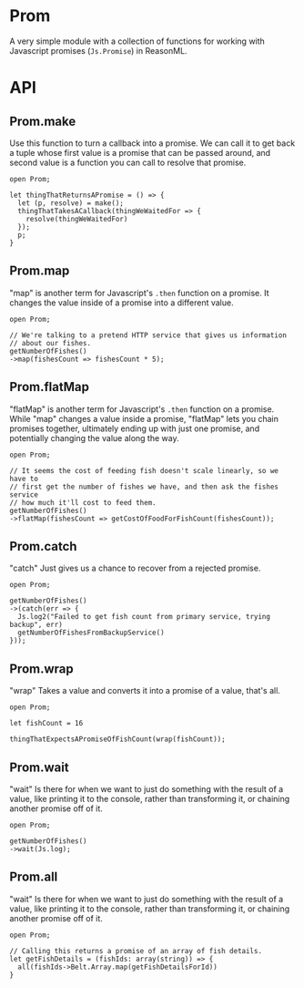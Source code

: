# Prom

A very simple module with a collection of functions for working with Javascript
promises (`Js.Promise`) in ReasonML.

# API

## Prom.make

Use this function to turn a callback into a promise. We can call it to get back
a tuple whose first value is a promise that can be passed around, and second
value is a function you can call to resolve that promise.

```reasonml
open Prom;

let thingThatReturnsAPromise = () => {
  let (p, resolve) = make();
  thingThatTakesACallback(thingWeWaitedFor => {
    resolve(thingWeWaitedFor)
  });
  p;
}
```

## Prom.map

"map" is another term for Javascript's `.then` function on a promise. It
changes the value inside of a promise into a different value.

```reasonml
open Prom;

// We're talking to a pretend HTTP service that gives us information
// about our fishes.
getNumberOfFishes()
->map(fishesCount => fishesCount * 5);
```

## Prom.flatMap

"flatMap" is another term for Javascript's `.then` function on a promise. While
"map" changes a value inside a promise, "flatMap" lets you chain promises together,
ultimately ending up with just one promise, and potentially changing the value
along the way.

```reasonml
open Prom;

// It seems the cost of feeding fish doesn't scale linearly, so we have to
// first get the number of fishes we have, and then ask the fishes service
// how much it'll cost to feed them.
getNumberOfFishes()
->flatMap(fishesCount => getCostOfFoodForFishCount(fishesCount));
```

## Prom.catch

"catch" Just gives us a chance to recover from a rejected promise.

```reasonml
open Prom;

getNumberOfFishes()
->(catch(err => {
  Js.log2("Failed to get fish count from primary service, trying backup", err)
  getNumberOfFishesFromBackupService()
}));
```

## Prom.wrap

"wrap" Takes a value and converts it into a promise of a value, that's all.

```reasonml
open Prom;

let fishCount = 16

thingThatExpectsAPromiseOfFishCount(wrap(fishCount));
```

## Prom.wait

"wait" Is there for when we want to just do something with the result of a value,
like printing it to the console, rather than transforming it, or chaining another
promise off of it.

```reasonml
open Prom;

getNumberOfFishes()
->wait(Js.log);
```

## Prom.all

"wait" Is there for when we want to just do something with the result of a value,
like printing it to the console, rather than transforming it, or chaining another
promise off of it.

```reasonml
open Prom;

// Calling this returns a promise of an array of fish details.
let getFishDetails = (fishIds: array(string)) => {
  all(fishIds->Belt.Array.map(getFishDetailsForId))
}
```
